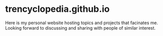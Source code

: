 # trencyclopedia.github.io
Here is my personal website hosting topics and projects that facinates me. Looking forward to discussing and sharing with people of similar interest.
